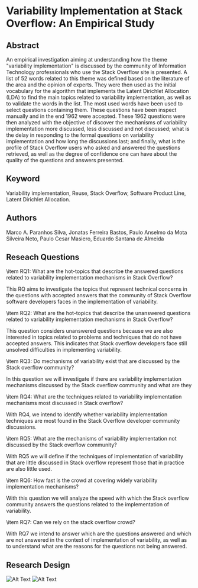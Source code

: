 # Variability Implementation at Stack Overflow: An Empirical Study

## Abstract

An empirical investigation aiming at understanding how the theme "variability implementation" is discussed by the community of Information Technology professionals who use the Stack Overflow site is presented. A list of 52 words related to this theme was defined based on the literature of the area and the opinion of experts. They were then used as the initial vocabulary for the algorithm that implements the Latent Dirichlet Allocation (LDA) to find the main topics related to variability implementation, as well as to validate the words in the list.   The most used words have been used to select questions containing them. These questions have been inspect manually and in the end 1962 were accepted. These 1962 questions were then analyzed with the objective of discover the mechanisms of variability implementation more discussed, less discussed and not discussed; what is the delay in responding to the formal questions on variability implementation and how long the discussions last; and finally, what is the profile of Stack Overflow users who asked and answered the questions retrieved, as well as the degree of confidence one can have about the quality of the questions and answers presented. 

## Keyword
Variability implementation, Reuse, Stack Overflow, Software Product Line, Latent Dirichlet Allocation.


## Authors
Marco A. Paranhos Silva, Jonatas Ferreira Bastos, Paulo Anselmo da Mota Silveira Neto, Paulo Cesar Masiero, Eduardo Santana de Almeida

## Reseach Questions

\item  RQ1: What are the hot-topics that describe the answered questions related to variability implementation mechanisms in Stack Overflow?

This RQ aims to investigate the topics that represent technical concerns in the questions with accepted answers that the community of Stack Overflow software developers faces in the implementation of variability.

\item RQ2: What are the hot-topics that describe the unanswered questions related to variability implementation mechanisms in Stack Overflow?

This question considers unanswered questions because we are also interested in topics related to problems and techniques that do not have accepted answers. This indicates that Stack overflow developers face still unsolved difficulties in implementing variability.

\item RQ3: Do mechanisms of variability exist that are  discussed by the Stack overflow community?

In this question we will investigate if there are variability implementation mechanisms discussed by the Stack overflow community and what are they

\item RQ4: What are the techniques related to variability implementation mechanisms most discussed in Stack overflow?

With RQ4, we intend to identify whether variability implementation techniques are most found in the Stack Overflow developer community discussions.

\item  RQ5: What are the mechanisms of variability implementation not discussed by the Stack overflow community?


With RQ5 we will define if the techniques of implementation of variability that are little discussed in Stack overflow represent those that in practice are also little used.

\item RQ6: How fast is the crowd at covering widely variability implementation mechanisms?


With this question we will analyze the speed with which the Stack overflow community answers the questions related to the implementation of variability.

\item RQ7: Can we rely on the stack overflow crowd?

With RQ7 we intend to answer which are the questions answered and which are not answered in the context of implementation of variability, as well as to understand what are the reasons for the questions not being answered.


## Research Design
![Alt Text](https://github.com/omegaretro/StOv/blob/master/Diagrama1.png)
![Alt Text](https://github.com/omegaretro/StOv/blob/master/Diagrama2.png)


